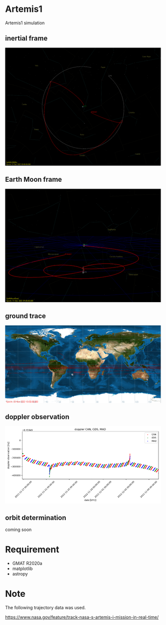 # Artemis1
Artemis1 simulation

## inertial frame
![sample1](img/GmatScreenShot_001.png)
## Earth Moon frame
![sample2](img/GmatScreenShot_002.png)
## ground trace
![sample3](img/GmatScreenShot_003.png)
## doppler observation
![sample4](img/doppler_004.png)
## orbit determination
coming soon

# Requirement
* GMAT R2020a
* matplotlib
* astropy

# Note
The following trajectory data was used.

https://www.nasa.gov/feature/track-nasa-s-artemis-i-mission-in-real-time/